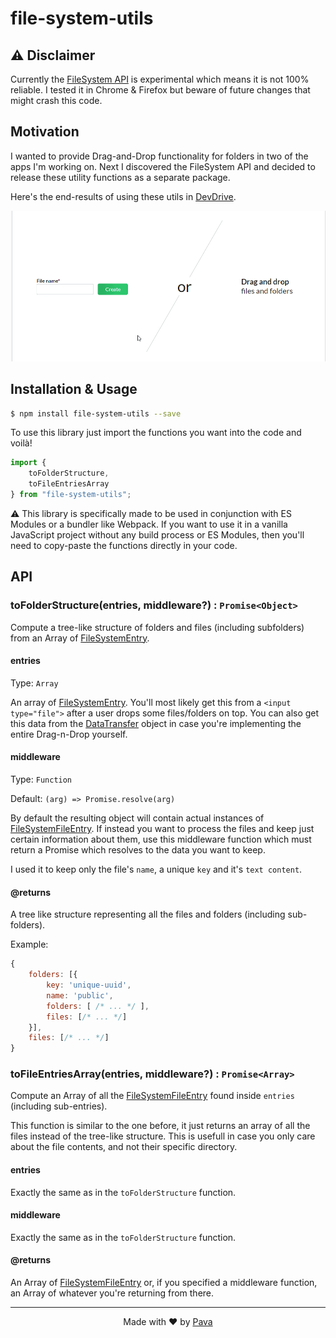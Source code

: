 # file-system-utils


## ⚠ Disclaimer

Currently the [FileSystem API](https://developer.mozilla.org/en-US/docs/Web/API/FileSystem) is experimental which means it is not 100% reliable. I tested it in Chrome & Firefox but beware of future changes that might crash this code.

## Motivation

I wanted to provide Drag-and-Drop functionality for folders in two of the apps I'm working on. Next I discovered the FileSystem API and decided to release these utility functions as a separate package.

Here's the end-results of using these utils in [DevDrive](https://devdrive.io).

<img src="https://raw.githubusercontent.com/iampava/file-system-utils/master/demo.gif" alt="Demo" border=""/>


## Installation & Usage

```bash
$ npm install file-system-utils --save
```

To use this library just import the functions you want into the code and voilà!

```js
import {
    toFolderStructure,
    toFileEntriesArray
} from "file-system-utils";
```
  
⚠ This library is specifically made to be used in conjunction with ES Modules or a bundler like Webpack. If you want to use it in a vanilla JavaScript project without any build process or ES Modules, then you'll need to copy-paste the functions directly in your code.

## API

### toFolderStructure(entries, middleware?) : `Promise<Object>`

Compute a tree-like structure of folders and files (including subfolders) from an Array of [FileSystemEntry](https://developer.mozilla.org/en-US/docs/Web/API/FileSystemEntry).

#### entries

Type: `Array`

An array of [FileSystemEntry](https://developer.mozilla.org/en-US/docs/Web/API/FileSystemEntry). You'll most likely get this from a `<input type="file">` after a user drops some files/folders on top.  You can also get this data from the [DataTransfer](https://developer.mozilla.org/en-US/docs/Web/API/DataTransfer) object in case you're implementing the entire Drag-n-Drop yourself.


#### middleware

Type: `Function`

Default: `(arg) => Promise.resolve(arg)`

By default the resulting object will contain actual instances of [FileSystemFileEntry](https://developer.mozilla.org/en-US/docs/Web/API/FileSystemFileEntry). If instead you want to process the files and keep just certain information about them, use this middleware function which must return a Promise which resolves to the data you want to keep.

I used it to keep only the file's `name`, a unique `key` and it's `text content`. 

#### @returns

A tree like structure representing all the files and folders (including sub-folders).

Example:

```js
{
    folders: [{
        key: 'unique-uuid',
        name: 'public',
        folders: [ /* ... */ ],
        files: [/* ... */]
    }],
    files: [/* ... */]
}
```

### toFileEntriesArray(entries, middleware?) : `Promise<Array>`

Compute an Array of all the [FileSystemFileEntry](https://developer.mozilla.org/en-US/docs/Web/API/FileSystemFileEntry) found inside `entries` (including sub-entries).

This function is similar to the one before, it just returns an array of all the files instead of the tree-like structure. This is usefull in case you only care about the file contents, and not their specific directory.

#### entries

Exactly the same as in the `toFolderStructure` function.


#### middleware

Exactly the same as in the `toFolderStructure` function.


#### @returns

An Array of [FileSystemFileEntry](https://developer.mozilla.org/en-US/docs/Web/API/FileSystemFileEntry) or, if you specified a middleware function, an Array of whatever you're returning from there.

<hr/>

<p align="center"> Made with ❤ by <a href="https://iampava.com"> Pava </a></p>